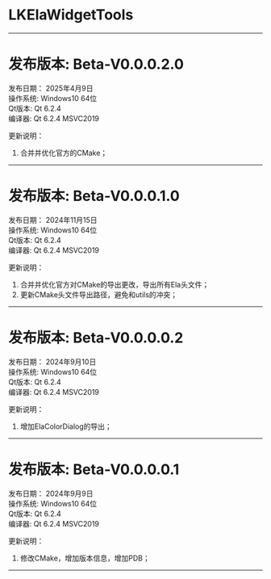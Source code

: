 # LKElaWidgetTools
  
***  
  
# 发布版本:   Beta-V0.0.0.2.0
发布日期：  2025年4月9日  
操作系统:   Windows10 64位  
Qt版本:     Qt 6.2.4  
编译器:     Qt 6.2.4 MSVC2019  

更新说明： 
1. 合并并优化官方的CMake；  
  
***  
  
# 发布版本:   Beta-V0.0.0.1.0
发布日期：  2024年11月15日  
操作系统:   Windows10 64位  
Qt版本:     Qt 6.2.4  
编译器:     Qt 6.2.4 MSVC2019  

更新说明： 
1. 合并并优化官方对CMake的导出更改，导出所有Ela头文件；
2. 更新CMake头文件导出路径，避免和utils的冲突；
  
***  
  
# 发布版本:   Beta-V0.0.0.0.2
发布日期：  2024年9月10日  
操作系统:   Windows10 64位  
Qt版本:     Qt 6.2.4  
编译器:     Qt 6.2.4 MSVC2019  

更新说明： 
1. 增加ElaColorDialog的导出；
  
***  
  
# 发布版本:   Beta-V0.0.0.0.1
发布日期：  2024年9月9日  
操作系统:   Windows10 64位  
Qt版本:     Qt 6.2.4  
编译器:     Qt 6.2.4 MSVC2019  

更新说明： 
1. 修改CMake，增加版本信息，增加PDB；
  
***  
  